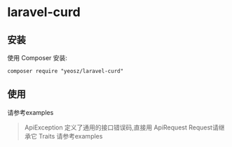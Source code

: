 # laravel-curd

## 安装

使用 Composer 安装:

```
composer require "yeosz/laravel-curd"
```

## 使用

请参考examples

> ApiException 定义了通用的接口错误码,直接用
> ApiRequest Request请继承它
> Traits 请参考examples

